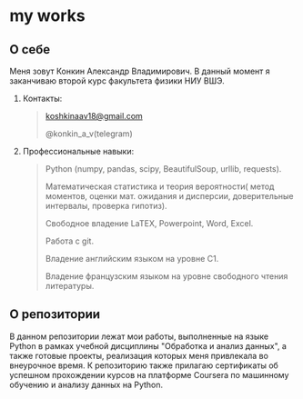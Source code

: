 # my works
## О себе
Меня зовут Конкин Александр Владимирович. В данный момент я заканчиваю второй курс факультета физики НИУ ВШЭ.
1. Контакты:

    > koshkinaav18@gmail.com
    > 
    > @konkin_a_v(telegram)
    > 

    
 2. Профессиональные навыки:
    > Python (numpy, pandas, scipy, BeautifulSoup, urllib, requests).
    > 
    > Математическая статистика и теория вероятности( метод моментов, оценки мат. ожидания и дисперсии, доверительные интервалы, проверка гипотиз).
    > 
    > Свободное владение LaTEX, Powerpoint, Word, Excel.
    > 
    > Работа c git.
    > 
    > Владение английским языком на уровне С1.
    > 
    > Владение французским языком на уровне свободного чтения литературы.


## О репозитории
В данном репозитории лежат мои работы, выполненные на языке Python в рамках учебной дисциплины "Обработка и анализ данных", а также готовые проекты, реализация которых меня привлекала во внеурочное время. К репозиторию также прилагаю сертификаты об успешном прохождении курсов на платформе Coursera по машинному обучению и анализу данных на Python.
